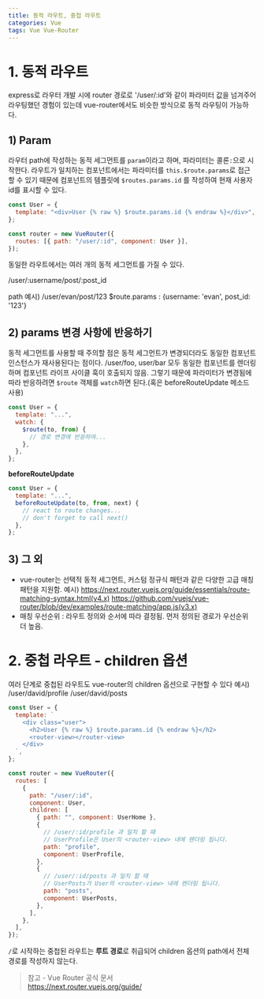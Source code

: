 ```yaml
---
title: 동적 라우트, 중첩 라우트
categories: Vue
tags: Vue Vue-Router
---
```


# 1. 동적 라우트

express로 라우터 개발 시에 router 경로로 '/user/:id'와 같이 파라미터 값을 넘겨주어 라우팅했던 경험이 있는데 vue-router에서도 비슷한 방식으로 동적 라우팅이 가능하다.

## 1) Param

라우터 path에 작성하는 동적 세그먼트를 `param`이라고 하며, 파라미터는 콜론`:`으로 시작한다.
라우트가 일치하는 컴포넌트에서는 파라미터를 `this.$route.params`로 접근할 수 있기 때문에 컴포넌트의 템플릿에 `$routes.params.id` 를 작성하여 현재 사용자 id를 표시할 수 있다.

```js
const User = {
  template: "<div>User {% raw %} $route.params.id {% endraw %}</div>",
};

const router = new VueRouter({
  routes: [{ path: "/user/:id", component: User }],
});
```

동일한 라우트에서는 여러 개의 동적 세그먼트를 가질 수 있다.

/user/:username/post/:post_id

path 예시) /user/evan/post/123
$route.params : {username: 'evan', post_id: '123'}

## 2) params 변경 사항에 반응하기

동적 세그먼트를 사용할 때 주의할 점은 동적 세그먼트가 변경되더라도 동일한 컴포넌트 인스턴스가 재사용된다는 점이다. /user/foo, user/bar 모두 동일한 컴포넌트를 렌더링하며 컴포넌트 라이프 사이클 훅이 호출되지 않음. 그렇기 때문에 파라미터가 변경됨에 따라 반응하려면 `$route` 객체를 `watch`하면 된다.(혹은 beforeRouteUpdate 메소드 사용)

```js
const User = {
  template: "...",
  watch: {
    $route(to, from) {
      // 경로 변경에 반응하여...
    },
  },
};
```

**beforeRouteUpdate**

```js
const User = {
  template: "...",
  beforeRouteUpdate(to, from, next) {
    // react to route changes...
    // don't forget to call next()
  },
};
```

## 3) 그 외

- vue-router는 선택적 동적 세그먼트, 커스텀 정규식 패턴과 같은 다양한 고급 매칭 패턴을 지원함.
  예시) https://next.router.vuejs.org/guide/essentials/route-matching-syntax.html(v4.x)
  https://github.com/vuejs/vue-router/blob/dev/examples/route-matching/app.js(v3.x)
- 매칭 우선순위 : 라우트 정의와 순서에 따라 결정됨. 먼저 정의된 경로가 우선순위 더 높음.

# 2. 중첩 라우트 - children 옵션

여러 단계로 중첩된 라우트도 vue-router의 children 옵션으로 구현할 수 있다
예시)
/user/david/profile
/user/david/posts

```js
const User = {
  template: `
    <div class="user">
      <h2>User {% raw %} $route.params.id {% endraw %}</h2>
      <router-view></router-view>
    </div>
  `,
};

const router = new VueRouter({
  routes: [
    {
      path: "/user/:id",
      component: User,
      children: [
        { path: "", component: UserHome },
        {
          // /user/:id/profile 과 일치 할 때
          // UserProfile은 User의 <router-view> 내에 렌더링 됩니다.
          path: "profile",
          component: UserProfile,
        },
        {
          // /user/:id/posts 과 일치 할 때
          // UserPosts가 User의 <router-view> 내에 렌더링 됩니다.
          path: "posts",
          component: UserPosts,
        },
      ],
    },
  ],
});
```

`/`로 시작하는 중첩된 라우트는 **루트 경로**로 취급되어 children 옵션의 path에서 전체 경로를 작성하지 않는다.

> 참고 - Vue Router 공식 문서  
> https://next.router.vuejs.org/guide/
